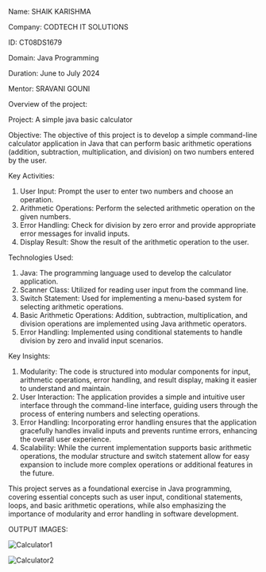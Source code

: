 Name: SHAIK KARISHMA

Company: CODTECH IT SOLUTIONS

ID: CT08DS1679

Domain: Java Programming

Duration: June to July 2024

Mentor: SRAVANI GOUNI



Overview of the project:

Project: A simple java basic calculator

Objective:
The objective of this project is to develop a simple command-line calculator application in Java that can perform basic arithmetic operations (addition, subtraction, multiplication, and division) on two numbers entered by the user.

Key Activities:
1. User Input: Prompt the user to enter two numbers and choose an operation.
2. Arithmetic Operations: Perform the selected arithmetic operation on the given numbers.
3. Error Handling: Check for division by zero error and provide appropriate error messages for invalid inputs.
4. Display Result: Show the result of the arithmetic operation to the user.

Technologies Used:
1. Java: The programming language used to develop the calculator application.
2. Scanner Class: Utilized for reading user input from the command line.
3. Switch Statement: Used for implementing a menu-based system for selecting arithmetic operations.
4. Basic Arithmetic Operations: Addition, subtraction, multiplication, and division operations are implemented using Java arithmetic operators.
5. Error Handling: Implemented using conditional statements to handle division by zero and invalid input scenarios.

Key Insights:
1. Modularity: The code is structured into modular components for input, arithmetic operations, error handling, and result display, making it easier to understand and maintain.
2. User Interaction: The application provides a simple and intuitive user interface through the command-line interface, guiding users through the process of entering numbers and selecting operations.
3. Error Handling: Incorporating error handling ensures that the application gracefully handles invalid inputs and prevents runtime errors, enhancing the overall user experience.
4. Scalability: While the current implementation supports basic arithmetic operations, the modular structure and switch statement allow for easy expansion to include more complex operations or additional features in the future.

This project serves as a foundational exercise in Java programming, covering essential concepts such as user input, conditional statements, loops, and basic arithmetic operations, while also emphasizing the importance of modularity and error handling in software development.


OUTPUT IMAGES:

![Calculator1](https://github.com/Karishma7777/CODTECH-Task1/assets/171917605/846f22f0-7b02-40d6-98c8-838953c3e259)




![Calculator2](https://github.com/Karishma7777/CODTECH-Task1/assets/171917605/8152bf0b-fbd3-4f2c-8466-dc12c914853a)




